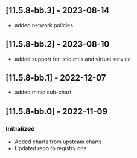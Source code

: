 ## [11.5.8-bb.3] - 2023-08-14
- added network policies

## [11.5.8-bb.2] - 2023-08-10
- added support for istio mtls and virtual service

## [11.5.8-bb.1] - 2022-12-07
- added minio sub-chart

## [11.5.8-bb.0] - 2022-11-09
### Initialized
- Added charts from upsteam charts
- Updated repo to registry one
